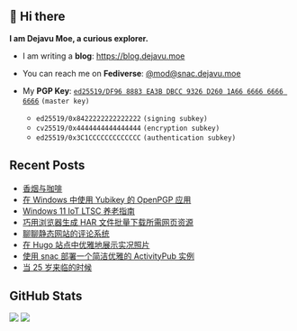 ## 👋 Hi there

**I am Dejavu Moe, a curious explorer.**

- I am writing a **blog**: https://blog.dejavu.moe
- You can reach me on **Fediverse**: [@mod@snac.dejavu.moe](https://snac.dejavu.moe/mod)
- My **PGP Key**: [`ed25519/DF96 8883 EA3B DBCC 9326 D260 1A66 6666 6666 6666`](https://xvo.es/pgp) `(master key)`

  - `ed25519/0x8422222222222222` `(signing subkey)`
  - `cv25519/0x4444444444444444` `(encryption subkey)`
  - `ed25519/0x3C1CCCCCCCCCCCCC` `(authentication subkey)`

## Recent Posts

<!-- BLOG-POST-LIST:START -->
- [香烟与咖啡](https://blog.dejavu.moe/posts/cigarettes-and-coffee/)
- [在 Windows 中使用 Yubikey 的 OpenPGP 应用](https://blog.dejavu.moe/posts/yubikey-openpgp-on-windows/)
- [Windows 11 IoT LTSC 养老指南](https://blog.dejavu.moe/posts/windows11-ltsc-guide/)
- [巧用浏览器生成 HAR 文件批量下载所需网页资源](https://blog.dejavu.moe/posts/generate-har-in-browser-to-batch-download/)
- [聊聊静态网站的评论系统](https://blog.dejavu.moe/posts/the-comment-system-of-static-websites/)
- [在 Hugo 站点中优雅地展示实况照片](https://blog.dejavu.moe/posts/show-live-photos-in-hugo/)
- [使用 snac 部署一个简洁优雅的 ActivityPub 实例](https://blog.dejavu.moe/posts/selfhost-snac-activitypub-on-debian-with-nginx/)
- [当 25 岁来临的时候](https://blog.dejavu.moe/posts/when-25-years-old-comes/)
<!-- BLOG-POST-LIST:END -->

## GitHub Stats

![](https://fastly.jsdelivr.net/gh/DejavuMoe/GitHub-Stats@latest/generated/overview.svg)
![](https://fastly.jsdelivr.net/gh/DejavuMoe/GitHub-Stats@latest/generated/languages.svg)
